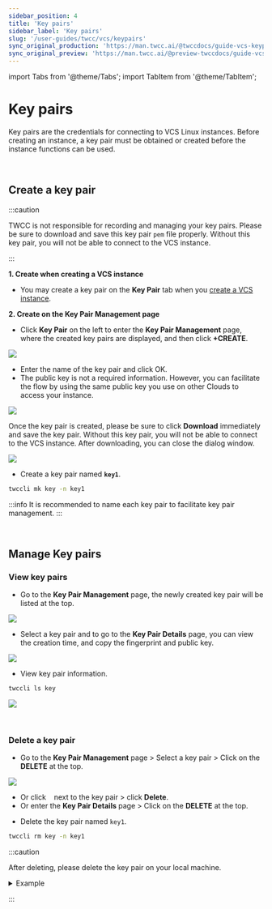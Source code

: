 ```yaml
---
sidebar_position: 4
title: 'Key pairs'
sidebar_label: 'Key pairs'
slug: '/user-guides/twcc/vcs/keypairs'
sync_original_production: 'https://man.twcc.ai/@twccdocs/guide-vcs-keypair-zh'
sync_original_preview: 'https://man.twcc.ai/@preview-twccdocs/guide-vcs-keypair-zh'
---
```


import Tabs from '@theme/Tabs';
import TabItem from '@theme/TabItem';

# Key pairs

Key pairs are the credentials for connecting to VCS Linux instances. Before creating an instance, a key pair must be obtained or created before the instance functions can be used.


<br/>


## Create a key pair

:::caution

TWCC is not responsible for recording and managing your key pairs. Please be sure to download and save this key pair `pem` file properly. Without this key pair, you will not be able to connect to the VCS instance.

:::


<Tabs>

<TabItem value="TWCC Portal" label="TWCC Portal">


**1. Create when creating a VCS instance**

- You may create a key pair on the **Key Pair** tab when you [create a VCS instance](https://man.twcc.ai/@twccdocs/guide-vcs-create-zh).

**2. Create on the Key Pair Management page**


* Click **Key Pair** on the left to enter the **Key Pair Management** page, where the created key pairs are displayed, and then click **+CREATE**.

![](https://cos.twcc.ai/SYS-MANUAL/uploads/upload_488af7ad29cd26c7bd19de0499e43984.png)

* Enter the name of the key pair and click OK.
* The public key is not a required information. However, you can facilitate the flow by using the same public key you use on other Clouds to access your instance.

![](https://cos.twcc.ai/SYS-MANUAL/uploads/upload_45447b742db091b5376979f576d31e4f.png)

Once the key pair is created, please be sure to click **Download** immediately and save the key pair. Without this key pair, you will not be able to connect to the VCS instance. After downloading, you can close the dialog window.

![](https://cos.twcc.ai/SYS-MANUAL/uploads/upload_7ba5d3251f1cb99dac6903a4ccbe1c53.png)

</TabItem>

<TabItem value="TWCC CLI" label="TWCC CLI">


- Create a key pair named **`key1`**.

```bash
twccli mk key -n key1
```

:::info
It is recommended to name each key pair to facilitate key pair management.
:::

</TabItem>

</Tabs>


<br/>



## Manage Key pairs


### View key pairs


<Tabs>

<TabItem value="TWCC Portal" label="TWCC Portal">

* Go to the **Key Pair Management** page, the newly created key pair will be listed at the top.

![](https://cos.twcc.ai/SYS-MANUAL/uploads/upload_6447fe5d46cd0d5cc6d95a2b0821a564.png)

- Select a key pair and to go to the **Key Pair Details** page, you can view the creation time, and copy the fingerprint and public key.

![](https://cos.twcc.ai/SYS-MANUAL/uploads/upload_e210734ea72ee9350896a0e4a4b004b5.png)

</TabItem>

<TabItem value="TWCC CLI" label="TWCC CLI">

- View key pair information.

```bash
twccli ls key
```

![](https://cos.twcc.ai/SYS-MANUAL/uploads/upload_752e44d40060a214fa67fba1db2a1ead.png)


</TabItem>

</Tabs>


<br/>


### Delete a key pair


<Tabs>

<TabItem value="TWCC Portal" label="TWCC Portal">

* Go to the **Key Pair Management** page >  Select a key pair > Click on the **DELETE** at the top.

![](https://cos.twcc.ai/SYS-MANUAL/uploads/upload_352768ab728b8a9fe5dd083ed0132555.png)

- Or click &nbsp;<i class="fa fa-ellipsis-v fa-20" aria-hidden="true"></i>&nbsp; next to the key pair > click **Delete**.
- Or enter the **Key Pair Details** page >  Click on the **DELETE** at the top.

</TabItem>

<TabItem value="TWCC CLI" label="TWCC CLI">

- Delete the key pair named `key1`.

```bash
twccli rm key -n key1
```

:::caution

After deleting, please delete the key pair on your local machine.

<details>

<summary>Example</summary>

![](https://cos.twcc.ai/SYS-MANUAL/uploads/upload_0ebc5f5ed8ea2bff1c5e0d8311873eb5.png)

</details>

:::

</TabItem>

</Tabs>